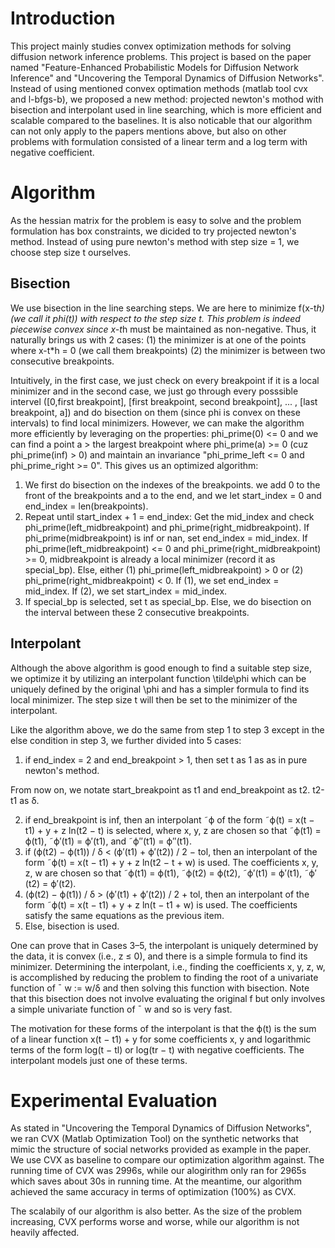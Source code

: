 # Introduction
This project mainly studies convex optimization methods for solving diffusion network inference problems. This project is based on the paper named  "Feature-Enhanced Probabilistic Models for Diffusion Network Inference" and "Uncovering the Temporal Dynamics of Diffusion Networks". Instead of using mentioned convex optimation methods (matlab tool cvx and l-bfgs-b), we proposed a new method: projected newton's mothod with bisection and interpolant used in line searching, which is more efficient and scalable compared to the baselines. It is also noticable that our algorithm can not only apply to the papers mentions above, but also on other problems with formulation consisted of a linear term and a log term with negative coefficient.

# Algorithm
As the hessian matrix for the problem is easy to solve and the problem formulation has box constraints, we dicided to try projected newton's method. Instead of using pure newton's method with step size = 1, we choose step size t ourselves.

## Bisection
We use bisection in the line searching steps. We are here to minimize f(x-t*h) (we call it phi(t)) with respect to the step size t. This problem is indeed piecewise convex since x-t*h must be maintained as non-negative. Thus, it naturally brings us with 2 cases: (1) the minimizer is at one of the points where x-t*h = 0 (we call them breakpoints) (2) the minimizer is between two consecutive breakpoints. 

Intuitively, in the first case, we just check on every breakpoint if it is a local minimizer and in the second case, we just go through every posssible intervel ([0,first breakpoint], [first breakpoint, second breakpoint], ... , [last breakpoint, a]) and do bisection on them (since phi is convex on these intervals) to find local minimizers. However, we can make the algorithm more efficiently by leveraging on the properties: phi_prime(0) <= 0 and we can find a point a > the largest breakpoint where phi_prime(a) >= 0 (cuz phi_prime(inf) > 0) and maintain an invariance "phi_prime_left <= 0 and phi_prime_right >= 0". This gives us an optimized algorithm:

1. We first do bisection on the indexes of the breakpoints. we add 0 to the front of the breakpoints and a to the end, and we let start_index = 0 and end_index = len(breakpoints). 
2. Repeat until start_index + 1 = end_index:
   Get the mid_index and check phi_prime(left_midbreakpoint) and phi_prime(right_midbreakpoint).
   If phi_prime(midbreakpoint) is inf or nan, set end_index = mid_index.
   If phi_prime(left_midbreakpoint) <= 0 and phi_prime(right_midbreakpoint) >= 0, midbreakpoint is already a local minimizer (record it as special_bp).
   Else, either (1) phi_prime(left_midbreakpoint) > 0 or (2) phi_prime(right_midbreakpoint) < 0. If (1), we set end_index = mid_index. If (2), we set start_index = mid_index.
3.  If special_bp is selected, set t as special_bp. Else, we do bisection on the interval between these 2 consecutive breakpoints. 

## Interpolant
Although the above algorithm is good enough to find a suitable step size, we optimize it by utilizing an interpolant function \tilde\phi which can be uniquely defined by the original \phi and has a simpler formula to find its local minimizer. The step size t will then be set to the minimizer of the interpolant.

Like the algorithm above, we do the same from step 1 to step 3 except in the else condition in step 3, we further divided into 5 cases:

1. if end_index = 2 and end_breakpoint > 1, then set t as 1 as as in pure newton's method.

From now on, we notate start_breakpoint as t1 and end_breakpoint as t2. t2-t1 as δ.

2. if end_breakpoint is inf, then an interpolant ˜ϕ of the form ˜ϕ(t) = x(t − t1) + y + z ln(t2 − t) is selected, where x, y, z are chosen so that ˜ϕ(t1) = ϕ(t1), ˜ϕ′(t1) = ϕ′(t1), and ˜ϕ′′(t1) = ϕ′′(t1).
3. if (ϕ(t2) − ϕ(t1)) / δ < (ϕ′(t1) + ϕ′(t2)) / 2 − tol, then an interpolant of the form ˜ϕ(t) = x(t − t1) + y + z ln(t2 − t + w) is used. The coefficients x, y, z, w are chosen so that ˜ϕ(t1) = ϕ(t1), ˜ϕ(t2) = ϕ(t2), ˜ϕ′(t1) = ϕ′(t1), ˜ϕ′(t2) = ϕ′(t2).
4. (ϕ(t2) − ϕ(t1)) / δ > (ϕ′(t1) + ϕ′(t2)) / 2 + tol, then an interpolant of the form ˜ϕ(t) = x(t − t1) + y + z ln(t − t1 + w) is used. The coefficients satisfy the same equations as the previous item.
5. Else, bisection is used.

One can prove that in Cases 3–5, the interpolant is uniquely determined by the data, it is convex (i.e., z ≤ 0), and there is a simple formula to find its minimizer. Determining the interpolant, i.e., finding the coefficients x, y, z, w, is accomplished by reducing the problem to finding the root of a univariate function of ¯ w := w/δ and then solving this function with bisection. Note that this bisection does not involve evaluating the original f but only involves a simple univariate function of ¯ w and so is very fast.

The motivation for these forms of the interpolant is that the ϕ(t) is the sum of a linear function x(t − t1) + y for some coefficients x, y and logarithmic terms of the form log(t − tl) or log(tr − t) with negative coefficients. The interpolant models just one of these terms.


# Experimental Evaluation
As stated in "Uncovering the Temporal Dynamics of Diffusion Networks", we ran CVX (Matlab Optimization Tool) on the synthetic networks that mimic the structure of social networks provided as example in the paper. We use CVX as baseline to compare our optimization algorithm against. The running time of CVX was 2996s, while our alogirithm only ran for 2965s which saves about 30s in running time. At the meantime, our algorithm achieved the same accuracy in terms of optimization (100%) as CVX.

The scalabily of our algorithm is also better. As the size of the problem increasing, CVX performs worse and worse, while our algorithm is not heavily affected.




